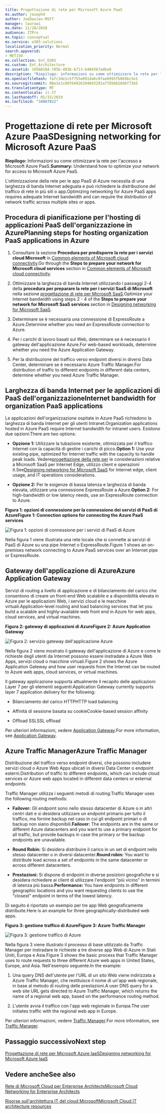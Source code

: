 ```yaml
---
title: Progettazione di rete per Microsoft Azure PaaS
ms.author: josephd
author: JoeDavies-MSFT
manager: laurawi
ms.date: 11/28/2018
audience: ITPro
ms.topic: conceptual
ms.service: o365-solutions
localization_priority: Normal
search.appverid:
- MET150
ms.collection: Ent_O365
ms.custom: Ent_Architecture
ms.assetid: 19568184-705b-493b-b713-b484367adba9
description: "Riepilogo: informazioni su come ottimizzare la rete per l'accesso a Microsoft Azure PaaS."
ms.openlocfilehash: fafc3de1c5f755e891da6c07ae8993fb869bc5e1
ms.sourcegitcommit: 08e1e1c09f64926394043291a77856620d6f72b5
ms.translationtype: MT
ms.contentlocale: it-IT
ms.lasthandoff: 05/15/2019
ms.locfileid: "34067822"
---
```

# <a name="designing-networking-for-microsoft-azure-paas"></a><span data-ttu-id="1d7be-103">Progettazione di rete per Microsoft Azure PaaS</span><span class="sxs-lookup"><span data-stu-id="1d7be-103">Designing networking for Microsoft Azure PaaS</span></span>

 <span data-ttu-id="1d7be-104">**Riepilogo:** Informazioni su come ottimizzare la rete per l'accesso a Microsoft Azure PaaS.</span><span class="sxs-lookup"><span data-stu-id="1d7be-104">**Summary:** Understand how to optimize your network for access to Microsoft Azure PaaS.</span></span>
  
<span data-ttu-id="1d7be-105">L'ottimizzazione della rete per le app PaaS di Azure necessita di una larghezza di banda Internet adeguata e può richiedere la distribuzione del traffico di rete in più siti o app.</span><span class="sxs-lookup"><span data-stu-id="1d7be-105">Optimizing networking for Azure PaaS apps requires adequate Internet bandwidth and can require the distribution of network traffic across multiple sites or apps.</span></span>
  
## <a name="planning-steps-for-hosting-organization-paas-applications-in-azure"></a><span data-ttu-id="1d7be-106">Procedura di pianificazione per l'hosting di applicazioni PaaS dell'organizzazione in Azure</span><span class="sxs-lookup"><span data-stu-id="1d7be-106">Planning steps for hosting organization PaaS applications in Azure</span></span>

1. <span data-ttu-id="1d7be-107">Consultare la sezione **Procedura per predisporre la rete per i servizi cloud Microsoft** in [Common elements of Microsoft cloud connectivity](common-elements-of-microsoft-cloud-connectivity.md).</span><span class="sxs-lookup"><span data-stu-id="1d7be-107">Go through the **Steps to prepare your network for Microsoft cloud services** section in [Common elements of Microsoft cloud connectivity](common-elements-of-microsoft-cloud-connectivity.md).</span></span>
    
2. <span data-ttu-id="1d7be-108">Ottimizzare la larghezza di banda Internet utilizzando i passaggi 2-4 della **procedura per preparare la rete per i servizi SaaS di Microsoft** nella sezione [progettazione di rete per Microsoft SaaS](designing-networking-for-microsoft-saas.md).</span><span class="sxs-lookup"><span data-stu-id="1d7be-108">Optimize your Internet bandwidth using steps 2 - 4 of the **Steps to prepare your network for Microsoft SaaS services** section in [Designing networking for Microsoft SaaS](designing-networking-for-microsoft-saas.md).</span></span>
    
3. <span data-ttu-id="1d7be-109">Determinare se è necessaria una connessione di ExpressRoute a Azure.</span><span class="sxs-lookup"><span data-stu-id="1d7be-109">Determine whether you need an ExpressRoute connection to Azure.</span></span>
    
4. <span data-ttu-id="1d7be-110">Per i carichi di lavoro basati sul Web, determinare se è necessario il gateway dell'applicazione Azure.</span><span class="sxs-lookup"><span data-stu-id="1d7be-110">For web-based workloads, determine whether you need the Azure Application Gateway.</span></span>
    
5. <span data-ttu-id="1d7be-111">Per la distribuzione del traffico verso endpoint diversi in diversi Data Center, determinare se è necessario Azure Traffic Manager.</span><span class="sxs-lookup"><span data-stu-id="1d7be-111">For distribution of traffic to different endpoints in different data centers, determine whether you need Azure Traffic Manager.</span></span>
    
## <a name="internet-bandwidth-for-organization-paas-applications"></a><span data-ttu-id="1d7be-112">Larghezza di banda Internet per le applicazioni di PaaS dell'organizzazione</span><span class="sxs-lookup"><span data-stu-id="1d7be-112">Internet bandwidth for organization PaaS applications</span></span>

<span data-ttu-id="1d7be-113">Le applicazioni dell'organizzazione ospitate in Azure PaaS richiedono la larghezza di banda Internet per gli utenti Intranet.</span><span class="sxs-lookup"><span data-stu-id="1d7be-113">Organization applications hosted in Azure PaaS require Internet bandwidth for intranet users.</span></span> <span data-ttu-id="1d7be-114">Esistono due opzioni:</span><span class="sxs-lookup"><span data-stu-id="1d7be-114">There are two options:</span></span>
  
- <span data-ttu-id="1d7be-115">**Opzione 1:** Utilizzare la tubazione esistente, ottimizzata per il traffico Internet con la capacità di gestire i carichi di picco.</span><span class="sxs-lookup"><span data-stu-id="1d7be-115">**Option 1:** Use your existing pipe, optimized for Internet traffic with the capacity to handle peak loads.</span></span> <span data-ttu-id="1d7be-116">Vedere[progettazione della rete per](designing-networking-for-microsoft-saas.md) le considerazioni relative a Microsoft SaaS per Internet Edge, utilizzo client e operazioni it.</span><span class="sxs-lookup"><span data-stu-id="1d7be-116">See[Designing networking for Microsoft SaaS](designing-networking-for-microsoft-saas.md) for Internet edge, client usage, and IT operations considerations.</span></span>
    
- <span data-ttu-id="1d7be-117">**Opzione 2:** Per le esigenze di bassa latenza e larghezza di banda elevata, utilizzare una connessione ExpressRoute a Azure.</span><span class="sxs-lookup"><span data-stu-id="1d7be-117">**Option 2:** For high-bandwidth or low latency needs, use an ExpressRoute connection to Azure.</span></span>
    
<span data-ttu-id="1d7be-118">**Figura 1: opzioni di connessione per la connessione dei servizi di PaaS di Azure**</span><span class="sxs-lookup"><span data-stu-id="1d7be-118">**Figure 1: Connection options for connecting the Azure PaaS services**</span></span>

![Figura 1: opzioni di connessione per i servizi di PaaS di Azure](media/Network-Poster/PaaS1.png)
  
<span data-ttu-id="1d7be-120">Nella figura 1 viene illustrata una rete locale che si connette ai servizi di PaaS di Azure su una pipe Internet o ExpressRoute.</span><span class="sxs-lookup"><span data-stu-id="1d7be-120">Figure 1 shows an on-premises network connecting to Azure PaaS services over an Internet pipe or ExpressRoute.</span></span>
  
## <a name="azure-application-gateway"></a><span data-ttu-id="1d7be-121">Gateway dell'applicazione di Azure</span><span class="sxs-lookup"><span data-stu-id="1d7be-121">Azure Application Gateway</span></span>

<span data-ttu-id="1d7be-122">Servizi di routing a livello di applicazione e di bilanciamento del carico che consentono di creare un front-end Web scalabile e a disponibilità elevata in Azure per le applicazioni Web, i servizi cloud e le macchine virtuali.</span><span class="sxs-lookup"><span data-stu-id="1d7be-122">Application-level routing and load balancing services that let you build a scalable and highly-available web front end in Azure for web apps, cloud services, and virtual machines.</span></span> 
  
<span data-ttu-id="1d7be-123">**Figura 2: gateway di applicazioni di Azure**</span><span class="sxs-lookup"><span data-stu-id="1d7be-123">**Figure 2: Azure Application Gateway**</span></span>

![Figura 2: servizio gateway dell'applicazione Azure](media/Network-Poster/PaaS2.png)
  
<span data-ttu-id="1d7be-125">Nella figura 2 viene mostrato il gateway dell'applicazione di Azure e come le richieste degli utenti da Internet possono essere instradate a Azure Web Apps, servizi cloud o macchine virtuali.</span><span class="sxs-lookup"><span data-stu-id="1d7be-125">Figure 2 shows the Azure Application Gateway and how user requests from the Internet can be routed to Azure web apps, cloud services, or virtual machines.</span></span>
  
<span data-ttu-id="1d7be-126">Il gateway applicazione supporta attualmente il recapito delle applicazioni Layer 7 per gli elementi seguenti:</span><span class="sxs-lookup"><span data-stu-id="1d7be-126">Application Gateway currently supports layer 7 application delivery for the following:</span></span>
  
- <span data-ttu-id="1d7be-127">Bilanciamento del carico HTTP</span><span class="sxs-lookup"><span data-stu-id="1d7be-127">HTTP load balancing</span></span>
    
- <span data-ttu-id="1d7be-128">Affinità di sessione basata su cookie</span><span class="sxs-lookup"><span data-stu-id="1d7be-128">Cookie-based session affinity</span></span>
    
- <span data-ttu-id="1d7be-129">Offload SSL</span><span class="sxs-lookup"><span data-stu-id="1d7be-129">SSL offload</span></span>
    
<span data-ttu-id="1d7be-130">Per ulteriori informazioni, vedere [Application Gateway](https://docs.microsoft.com/azure/application-gateway/application-gateway-introduction).</span><span class="sxs-lookup"><span data-stu-id="1d7be-130">For more information, see [Application Gateway](https://docs.microsoft.com/azure/application-gateway/application-gateway-introduction).</span></span>
  
## <a name="azure-traffic-manager"></a><span data-ttu-id="1d7be-131">Azure Traffic Manager</span><span class="sxs-lookup"><span data-stu-id="1d7be-131">Azure Traffic Manager</span></span>

<span data-ttu-id="1d7be-132">Distribuzione del traffico verso endpoint diversi, che possono includere servizi cloud o Azure Web Apps ubicati in diversi Data Center o endpoint esterni.</span><span class="sxs-lookup"><span data-stu-id="1d7be-132">Distribution of traffic to different endpoints, which can include cloud services or Azure web apps located in different data centers or external endpoints.</span></span>
  
<span data-ttu-id="1d7be-133">Traffic Manager utilizza i seguenti metodi di routing:</span><span class="sxs-lookup"><span data-stu-id="1d7be-133">Traffic Manager uses the following routing methods:</span></span>
  
- <span data-ttu-id="1d7be-134">**Failover:** Gli endpoint sono nello stesso datacenter di Azure o in altri centri dati e si desidera utilizzare un endpoint primario per tutto il traffico, ma fornire backup nel caso in cui gli endpoint primari o di backup non siano disponibili.</span><span class="sxs-lookup"><span data-stu-id="1d7be-134">**Failover:** The endpoints are in the same or different Azure datacenters and you want to use a primary endpoint for all traffic, but provide backups in case the primary or the backup endpoints are unavailable.</span></span>
    
- <span data-ttu-id="1d7be-135">**Round Robin:** Si desidera distribuire il carico in un set di endpoint nello stesso datacenter o in diversi datacenter.</span><span class="sxs-lookup"><span data-stu-id="1d7be-135">**Round robin:** You want to distribute load across a set of endpoints in the same datacenter or across different datacenters.</span></span>
    
- <span data-ttu-id="1d7be-136">**Prestazioni:** Si dispone di endpoint in diverse posizioni geografiche e si desidera richiedere ai client di utilizzare l'endpoint "più vicino" in termini di latenza più bassa.</span><span class="sxs-lookup"><span data-stu-id="1d7be-136">**Performance:** You have endpoints in different geographic locations and you want requesting clients to use the "closest" endpoint in terms of the lowest latency.</span></span>
    
<span data-ttu-id="1d7be-137">Di seguito è riportato un esempio per tre app Web geograficamente distribuite.</span><span class="sxs-lookup"><span data-stu-id="1d7be-137">Here is an example for three geographically-distributed web apps.</span></span>
  
<span data-ttu-id="1d7be-138">**Figura 3: gestione traffico di Azure**</span><span class="sxs-lookup"><span data-stu-id="1d7be-138">**Figure 3: Azure Traffic Manager**</span></span>

![Figura 3: gestione traffico di Azure](media/Network-Poster/PaaS3.png)
  
<span data-ttu-id="1d7be-140">Nella figura 3 viene illustrato il processo di base utilizzato da Traffic Manager per instradare le richieste a tre diverse app Web di Azure in Stati Uniti, Europa e Asia.</span><span class="sxs-lookup"><span data-stu-id="1d7be-140">Figure 3 shows the basic process that Traffic Manager uses to route requests to three different Azure web apps in United States, Europe, and Asia.</span></span> <span data-ttu-id="1d7be-141">Nell'esempio seguente:</span><span class="sxs-lookup"><span data-stu-id="1d7be-141">In the example:</span></span>
  
1. <span data-ttu-id="1d7be-142">Una query DNS dell'utente per l'URL di un sito Web viene indirizzata a Azure Traffic Manager, che restituisce il nome di un'app web regionale, in base al metodo di routing delle prestazioni.</span><span class="sxs-lookup"><span data-stu-id="1d7be-142">A user DNS query for a web site URL gets directed to Azure Traffic Manager, which returns the name of a regional web app, based on the performance routing method.</span></span>
    
2. <span data-ttu-id="1d7be-143">L'utente avvia il traffico con l'app web regionale in Europa.</span><span class="sxs-lookup"><span data-stu-id="1d7be-143">The user initiates traffic with the regional web app in Europe.</span></span>
    
<span data-ttu-id="1d7be-144">Per ulteriori informazioni, vedere [Traffic Manager](https://docs.microsoft.com/azure/traffic-manager/traffic-manager-overview).</span><span class="sxs-lookup"><span data-stu-id="1d7be-144">For more information, see [Traffic Manager](https://docs.microsoft.com/azure/traffic-manager/traffic-manager-overview).</span></span>

## <a name="next-step"></a><span data-ttu-id="1d7be-145">Passaggio successivo</span><span class="sxs-lookup"><span data-stu-id="1d7be-145">Next step</span></span>

[<span data-ttu-id="1d7be-146">Progettazione di rete per Microsoft Azure IaaS</span><span class="sxs-lookup"><span data-stu-id="1d7be-146">Designing networking for Microsoft Azure IaaS</span></span>](designing-networking-for-microsoft-azure-iaas.md)
 
## <a name="see-also"></a><span data-ttu-id="1d7be-147">Vedere anche</span><span class="sxs-lookup"><span data-stu-id="1d7be-147">See also</span></span>

[<span data-ttu-id="1d7be-148">Rete di Microsoft Cloud per Enterprise Architects</span><span class="sxs-lookup"><span data-stu-id="1d7be-148">Microsoft Cloud Networking for Enterprise Architects</span></span>](microsoft-cloud-networking-for-enterprise-architects.md)
  
[<span data-ttu-id="1d7be-149">Risorse sull'architettura IT del cloud Microsoft</span><span class="sxs-lookup"><span data-stu-id="1d7be-149">Microsoft Cloud IT architecture resources</span></span>](microsoft-cloud-it-architecture-resources.md)

